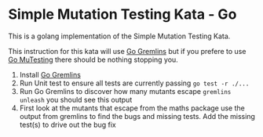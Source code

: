 # Simple Mutation Testing Kata - Go

This is a golang implementation of the Simple Mutation Testing Kata.

This instruction for this kata will use [Go Gremlins](https://gremlins.dev/) but if you prefere to use 
[Go MuTesting](https://github.com/avito-tech/go-mutesting) there should be nothing stopping you.

1. Install [Go Gremlins](https://gremlins.dev/latest/install/)
2. Run Unit test to ensure all tests are currently passing `go test -r ./...`
3. Run Go Gremlins to discover how many mutants escape `gremlins unleash` you should see this output
4. First look at the mutants that escape from the maths package use the output from gremlins to find the bugs and missing tests. Add the missing test(s) to drive out the bug fix